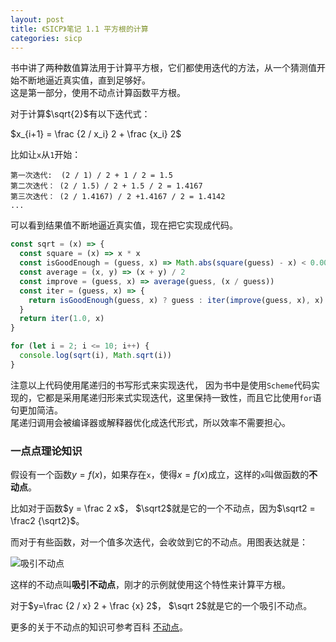 ```yaml
---
layout: post
title: 《SICP》笔记 1.1 平方根的计算
categories: sicp
---
```


书中讲了两种数值算法用于计算平方根，它们都使用迭代的方法，从一个猜测值开始不断地逼近真实值，直到足够好。  
这是第一部分，使用不动点计算函数平方根。

对于计算$\sqrt{2}$有以下迭代式：

$x_{i+1} = \frac {2 / x_i} 2 + \frac {x_i} 2$

比如让`x`从`1`开始：

```
第一次迭代:  (2 / 1) / 2 + 1 / 2 = 1.5
第二次迭代： (2 / 1.5) / 2 + 1.5 / 2 = 1.4167
第三次迭代： (2 / 1.4167) / 2 +1.4167 / 2 = 1.4142
...
```

可以看到结果值不断地逼近真实值，现在把它实现成代码。

```js
const sqrt = (x) => {
  const square = (x) => x * x
  const isGoodEnough = (guess, x) => Math.abs(square(guess) - x) < 0.00001
  const average = (x, y) => (x + y) / 2
  const improve = (guess, x) => average(guess, (x / guess))
  const iter = (guess, x) => {
    return isGoodEnough(guess, x) ? guess : iter(improve(guess, x), x)
  }
  return iter(1.0, x)
}

for (let i = 2; i <= 10; i++) {
  console.log(sqrt(i), Math.sqrt(i))
}
```

注意以上代码使用尾递归的书写形式来实现迭代， 因为书中是使用`Scheme`代码实现的，它都是采用尾递归形来式实现迭代，这里保持一致性，而且它比使用`for`语句更加简洁。  
尾递归调用会被编译器或解释器优化成迭代形式，所以效率不需要担心。


### 一点点理论知识

假设有一个函数$y=f(x)$，如果存在`x`，使得$x=f(x)$成立，这样的`x`叫做函数的**不动点**。  

比如对于函数$y = \frac 2 x$， $\sqrt2$就是它的一个不动点，因为$\sqrt2 = \frac2 {\sqrt2}$。

而对于有些函数，对一个值多次迭代，会收敛到它的不动点。用图表达就是：

![吸引不动点](https://upload.wikimedia.org/wikipedia/commons/thumb/e/ea/Cosine_fixed_point.svg/375px-Cosine_fixed_point.svg.png)

这样的不动点叫**吸引不动点**，刚才的示例就使用这个特性来计算平方根。   

对于$y=\frac {2 / x} 2 + \frac {x} 2$， $\sqrt 2$就是它的一个吸引不动点。  

更多的关于不动点的知识可参考百科 [不动点](https://zh.wikipedia.org/wiki/%E4%B8%8D%E5%8A%A8%E7%82%B9)。

